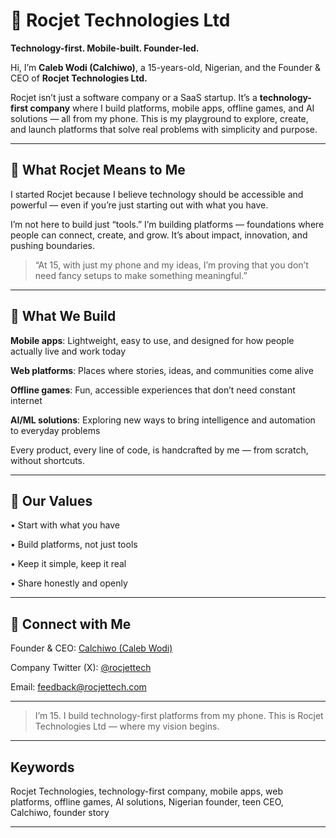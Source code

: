 # 🚀 Rocjet Technologies Ltd

**Technology-first. Mobile-built. Founder-led.**

Hi, I’m **Caleb Wodi (Calchiwo)**, a 15-years-old, Nigerian, and the Founder & CEO of **Rocjet Technologies Ltd.**

Rocjet isn’t just a software company or a SaaS startup. It’s a **technology-first company** where I build platforms, mobile apps, offline games, and AI solutions — all from my phone. This is my playground to explore, create, and launch platforms that solve real problems with simplicity and purpose.


---

## 🧠 What Rocjet Means to Me

I started Rocjet because I believe technology should be accessible and powerful — even if you’re just starting out with what you have.

I’m not here to build just “tools.” I’m building platforms — foundations where people can connect, create, and grow. It’s about impact, innovation, and pushing boundaries.

> “At 15, with just my phone and my ideas, I’m proving that you don’t need fancy setups to make something meaningful.”




---

## 🌟 What We Build

**Mobile apps**: Lightweight, easy to use, and designed for how people actually live and work today

**Web platforms**: Places where stories, ideas, and communities come alive

**Offline games**: Fun, accessible experiences that don’t need constant internet

**AI/ML solutions**: Exploring new ways to bring intelligence and automation to everyday problems


Every product, every line of code, is handcrafted by me — from scratch, without shortcuts.


---

## 🎯 Our Values

• Start with what you have

• Build platforms, not just tools

• Keep it simple, keep it real

• Share honestly and openly



---

## 🤝 Connect with Me

Founder & CEO: [Calchiwo (Caleb Wodi)](https://github.com/Calchiwo)

Company Twitter (X): [@rocjettech](https://x.com/rocjettech)

Email: feedback@rocjettech.com



---

> I’m 15. I build technology-first platforms from my phone.
This is Rocjet Technologies Ltd — where my vision begins.




---

## Keywords

Rocjet Technologies, technology-first company, mobile apps, web platforms, offline games, AI solutions, Nigerian founder, teen CEO, Calchiwo, founder story


---
